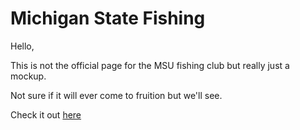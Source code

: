 # Michigan State Fishing

Hello,

This is not the official page for the MSU fishing club but really just a mockup.

Not sure if it will ever come to fruition but we'll see.

Check it out [here](https://tonysulfaro.github.io/MSUfishing/)
